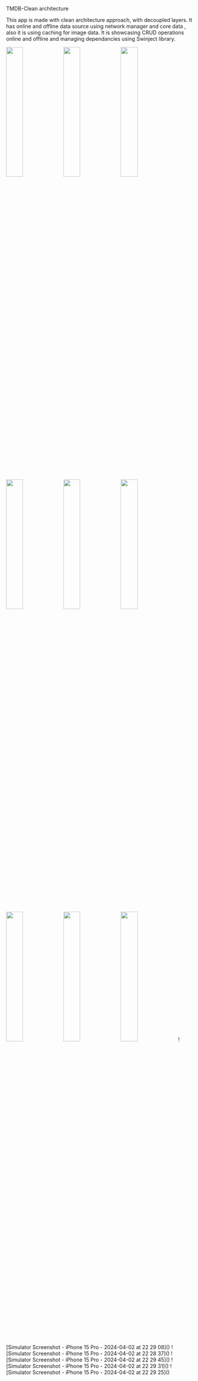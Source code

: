 TMDB-Clean architecture 

This app is made with clean architecture approach, with decoupled layers. It has online and offline data source using network manager and core data , also it is using caching for image data. It is showcasing CRUD operations online and offline and managing dependancies using Swinject library.


<img src="https://github.com/onflyer/TMDB-App-Clean-Architecture/assets/114020060/c0e85bb7-c47b-488d-884f-999fa2f45ee6" width="30%" height="30%">
<img src="https://github.com/onflyer/TMDB-App-Clean-Architecture/assets/114020060/960461c4-56e4-4e53-b20b-fadd4330daa9" width="30%" height="30%">
<img src="https://github.com/onflyer/TMDB-App-Clean-Architecture/assets/114020060/5c682ac5-93b0-4051-9e84-57b9cd32e2d4" width="30%" height="30%">
<img src="https://github.com/onflyer/TMDB-App-Clean-Architecture/assets/114020060/c9c8fccb-7254-4b3b-b9ff-a64edb26c11d" width="30%" height="30%">
<img src="https://github.com/onflyer/TMDB-App-Clean-Architecture/assets/114020060/bd1fcbde-f941-436d-83c6-e406c8913146" width="30%" height="30%">
<img src="https://github.com/onflyer/TMDB-App/assets/114020060/d6871cc8-84e6-4d26-a1c0-ad47afe6f720" width="30%" height="30%">
<img src="https://github.com/onflyer/TMDB-App/assets/114020060/ccc2ad4b-a591-4bd9-8a09-28865c565d17" width="30%" height="30%">
<img src="https://github.com/onflyer/TMDB-App/assets/114020060/9ab2cbff-8b49-4372-b8d0-047d42dcb876" width="30%" height="30%">
<img src="https://github.com/onflyer/TMDB-App/assets/114020060/60df7a48-3386-4e27-9b66-4f92f0b89fe3" width="30%" height="30%">
![Simulator Screenshot - iPhone 15 Pro - 2024-04-02 at 22 29 08]()
![Simulator Screenshot - iPhone 15 Pro - 2024-04-02 at 22 28 37]()
![Simulator Screenshot - iPhone 15 Pro - 2024-04-02 at 22 29 45]()
![Simulator Screenshot - iPhone 15 Pro - 2024-04-02 at 22 29 31]()
![Simulator Screenshot - iPhone 15 Pro - 2024-04-02 at 22 29 25]()
